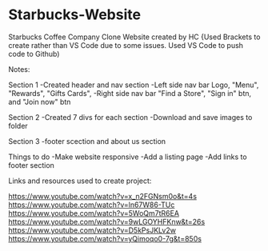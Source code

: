 # Starbucks-Website
Starbucks Coffee Company Clone Website created by HC
{Used Brackets to create rather than VS Code due to some issues. Used VS Code to push code to Github)

Notes:

Section 1
-Created header and nav section
-Left side nav bar Logo, "Menu", "Rewards", "Gifts Cards", 
-Right side nav bar "Find a Store", "Sign in" btn, and "Join now" btn

Section 2
-Created 7 divs for each section
-Download and save images to folder

Section 3
-footer scection and about us section

Things to do
-Make website responsive 
-Add a listing page 
-Add links to footer section 


Links and resources used to create project:

https://www.youtube.com/watch?v=x_n2FGNsm0o&t=4s
https://www.youtube.com/watch?v=ln67W86-TUc
https://www.youtube.com/watch?v=5WoQm7tR6EA
https://www.youtube.com/watch?v=9wLGOYHFKnw&t=26s
https://www.youtube.com/watch?v=D5kPsJKLv2w
https://www.youtube.com/watch?v=yQimoqo0-7g&t=850s
